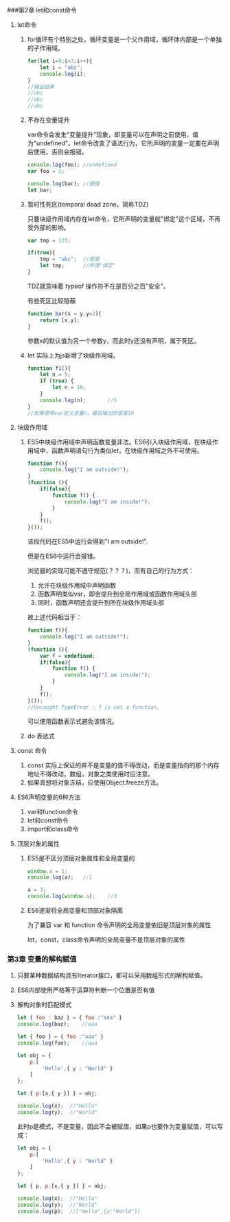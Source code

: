 ###第2章 let和const命令

1. let命令

   1. for循环有个特别之处，循环变量是一个父作用域，循环体内部是一个单独的子作用域。

      ```javascript
      for(let i=0;i<3;i++){
          let i = "abc";
          console.log(i);
      }
      //输出结果
      //abc
      //abc
      //abc
      ```

   2. 不存在变量提升

      var命令会发生"变量提升"现象，即变量可以在声明之前使用，值为"undefined"。let命令改变了语法行为，它所声明的变量一定要在声明后使用，否则会报错。

      ```javascript
      console.log(foo);	//undefined
      var foo = 2;

      console.log(bar);	//报错
      let bar;
      ```

   3. 暂时性死区(temporal dead zone，简称TDZ)

      只要块级作用域内存在let命令，它所声明的变量就"绑定"这个区域，不再受外部的影响。

      ```javascript
      var tmp = 123;

      if(true){
          tmp = "abc";	//报错
          let tmp;		//所谓"绑定"
      }
      ```

      TDZ就意味着 typeof 操作符不在是百分之百"安全"。

      有些死区比较隐蔽

      ```javascript
      function bar(x = y,y=2){
          return [x,y];
      }
      ```

      参数x的默认值为另一个参数y，而此时y还没有声明，属于死区。

   4. let 实际上为js新增了块级作用域。

      ```javascript
      function f1(){
          let n = 5;
          if (true) {
              let n = 10;
          }
          console.log(n);		//5
      }
      //如果使用var定义变量n，最后输出的值是10
      ```

2. 块级作用域


   1. ES5中块级作用域中声明函数变量非法。ES6引入块级作用域，在块级作用域中，函数声明语句行为类似let，在块级作用域之外不可使用。

      ```javascript
      function f(){
          console.log("I am outside!");
      }
      (function (){
          if(false){
              function f() {
                  console.log("I am inside!");
              }
          }
          f();
      }());
      ```

      该段代码在ES5中运行会得到"I am outside!".

      但是在ES6中运行会报错。

      浏览器的实现可能不遵守规范(？？？)，而有自己的行为方式：

      1. 允许在块级作用域中声明函数
      2. 函数声明类似var，即会提升到全局作用域或函数作用域头部
      3. 同时，函数声明还会提升到所在块级作用域头部

      故上述代码相当于：

      ```javascript
      function f(){
          console.log("I am outside!");
      }
      (function (){
          var f = undefined;
          if(false){
              function f() {
                  console.log("I am inside!");
              }
          }
          f();
      }());
      //Uncaught TypeError : f is not a function.
      ```

      可以使用函数表示式避免该情况。

   2. do 表达式

3. const 命令

   1. const 实际上保证的并不是变量的值不得改动，而是变量指向的那个内存地址不得改动。数组，对象之类使用时应注意。
   2. 如果真想将对象冻结，应使用Object.freeze方法。

4. ES6声明变量的6种方法

   1. var和function命令
   2. let和const命令
   3. import和class命令

5. 顶层对象的属性

   1. ES5是不区分顶层对象属性和全局变量的

      ```javascript
      window.a = 1;
      console.log(a);	//1

      a = 3;
      console.log(window.a);	//3
      ```

   2. ES6逐渐将全局变量和顶部对象隔离

      为了兼容 var 和 function 命令声明的全局变量依旧是顶层对象的属性

      let，const，class命令声明的全局变量不是顶层对象的属性

### 第3章 变量的解构赋值

1. 只要某种数据结构具有Iterator接口，都可以采用数组形式的解构赋值。

2. ES6内部使用严格等于运算符判断一个位置是否有值

3. 解构对象时匹配模式

   ```javascript
   let { foo : baz } = { foo :"aaa" }
   console.log(baz);	//aaa

   let { foo } = { foo :"aaa" }
   console.log(foo);	//aaa
   ```

   ```javascript
   let obj = {
       p:[
           'Hello',{ y : "World" }
       ]
   };

   let { p:[x,{ y }] } = obj;

   console.log(x);	//"Hello"
   console.log(y);	//"World"
   ```

   此时p是模式，不是变量，因此不会被赋值，如果p也要作为变量赋值，可以写成：

   ```javascript
   let obj = {
       p:[
           'Hello',{ y : "World" }
       ]
   };

   let { p, p:[x,{ y }] } = obj;

   console.log(x);	//"Hello"
   console.log(y);	//"World"
   console.log(p);	//["Hello",{y:"World"}]
   ```

   ​